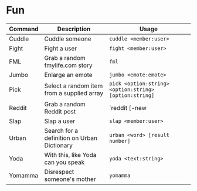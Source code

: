 # Fun

Command | Description | Usage
--------|-------------|------
Cuddle | Cuddle someone | `cuddle <member:user>`
Fight | Fight a user | `fight <member:user>`
FML | Grab a random fmylife.com story | `fml`
Jumbo | Enlarge an emote | `jumbo <emote:emote>`
Pick | Select a random item from a supplied array | `pick <option:string> <option:string> [option:string]`
Reddit | Grab a random Reddit post | `reddit [-new|-random|-hot|-top] [subreddit]`
Slap | Slap a user | `slap <member:user>`
Urban | Search for a definition on Urban Dictionary | `urban <word> [result number]`
Yoda | With this, like Yoda can you speak | `yoda <text:string>`
Yomamma | Disrespect someone's mother | `yomamma`